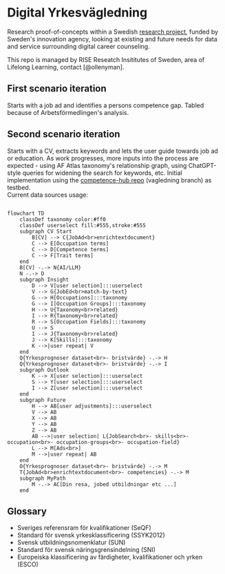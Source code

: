 
# Digital Yrkesvägledning

Research proof-of-concepts within a Swedish [research project](https://www.vinnova.se/p/pilot-digital-infrastruktur-kll/), funded by Sweden's innovation agency, looking at existing and future needs for data and service surrounding digital career counseling.

This repo is managed by RISE Reseatch Insititutes of Sweden, area of Lifelong Learning, contact [@ollenyman].

## First scenario iteration
Starts with a job ad and identifies a persons competence gap. Tabled because of Arbetsförmedlingen's analysis.

## Second scenario iteration
Starts with a CV, extracts keywords and lets the user guide towards job ad or education. As work progresses, more inputs into the process are expected - using AF Atlas taxonomy's relationship graph, using ChatGPT-style queries for widening the search for keywords, etc.
Initial implementation using the [competence-hub repo](https://github.com/LearningArena/competence-hub) (vagledning branch) as testbed.  
Current data sources usage:

```mermaid

flowchart TD
    classDef taxonomy color:#ff0
    classDef userselect fill:#555,stroke:#555
    subgraph CV Start
        B[CV] --> C{JobAd<br>enrichtextdocument}
        C --> E[Occupation terms]
        C --> D[Competence terms]
        C --> F[Trait terms]
    end
    B[CV] -.-> N{AI/LLM}
    N -.-> D
    subgraph Insight
        D --> V[user selection]:::userselect
        V --> G{JobEd<br>match-by-text}
        G --> H[Occupations]:::taxonomy
        G --> I[Occupation Groups]:::taxonomy
        H --> U{Taxonomy<br>related}
        I --> R{Taxonomy<br>related}
        R --> S[Occupation Fields]:::taxonomy
        U --> S
        I --> J{Taxonomy<br>related}
        J --> K[Skills]:::taxonomy
        K -->|user repeat| V
    end
    Q{Yrkesprognoser dataset<br>- bristvärde} -.-> H
    Q{Yrkesprognoser dataset<br>- bristvärde} -.-> I
    subgraph Outlook
        K --> X[user selection]:::userselect
        S --> Y[user selection]:::userselect
        I --> Z[user selection]:::userselect
    end
    subgraph Future
        H --> AB[user adjustments]:::userselect
        V --> AB
        X --> AB
        Y --> AB
        Z --> AB
        AB -->|user selection| L{JobSearch<br>- skills<br>- occupation<br>- occupation-groups<br>- occupation-field}
        L --> M[Ads<br>]
        M -->|user repeat| AB
    end
    O{Yrkesprognoser dataset<br>- bristvärde} -.-> M
    T{JobAd<br>enrichtextdocument<br>- competencies} -.-> M
    subgraph MyPath
        M -.-> AC[Din resa, jobed utbildningar etc ...]
    end

```
<!-- Last mermaid letter: AC -->

## Glossary
- Sveriges referensram för kvalifikationer (SeQF)
- Standard för svensk yrkesklassificering (SSYK2012)
- Svensk utbildningsnomenklatur (SUN)
- Standard för svensk näringsgrensindelning (SNI)
- Europeiska klassificering av färdigheter, kvalifikationer och yrken (ESCO)
